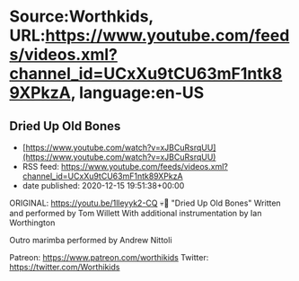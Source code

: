 # Source:Worthkids, URL:https://www.youtube.com/feeds/videos.xml?channel_id=UCxXu9tCU63mF1ntk89XPkzA, language:en-US

## Dried Up Old Bones
 - [https://www.youtube.com/watch?v=xJBCuRsrqUU](https://www.youtube.com/watch?v=xJBCuRsrqUU)
 - RSS feed: https://www.youtube.com/feeds/videos.xml?channel_id=UCxXu9tCU63mF1ntk89XPkzA
 - date published: 2020-12-15 19:51:38+00:00

ORIGINAL: https://youtu.be/1lleyyk2-CQ
💀🌵
"Dried Up Old Bones" Written and performed by Tom Willett
With additional instrumentation by Ian Worthington

Outro marimba performed by Andrew Nittoli

Patreon: https://www.patreon.com/worthikids
Twitter: https://twitter.com/Worthikids


